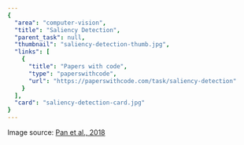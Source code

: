 ```yaml
---
{
  "area": "computer-vision",
  "title": "Saliency Detection",
  "parent_task": null,
  "thumbnail": "saliency-detection-thumb.jpg",
  "links": [
    {
      "title": "Papers with code",
      "type": "paperswithcode",
      "url": "https://paperswithcode.com/task/saliency-detection"
    }
  ],
  "card": "saliency-detection-card.jpg"
}
---
```

Image source: [Pan et al., 2018](https://arxiv.org/pdf/1701.01081.pdf)
